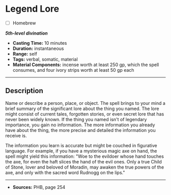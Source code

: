 # Legend Lore
- [ ] Homebrew

***5th-level divination***
- **Casting Time:** 10 minutes
- **Duration:** instantaneous
- **Range:** self
- **Tags:** verbal, somatic, material
- **Material Components:** incense worth at least 250 gp, which the spell consumes, and four ivory strips worth at least 50 gp each

---

## Description
Name or describe a person, place, or object.
The spell brings to your mind a brief summary of the significant lore about the thing you named.
The lore might consist of current tales, forgotten stories, or even secret lore that has never been widely known.
If the thing you named isn't of legendary importance, you gain no information.
The more information you already have about the thing, the more precise and detailed the information you receive is.

The information you learn is accurate but might be couched in figurative language.
For example, if you have a mysterious magic axe on hand, the spell might yield this information: "Woe to the evildoer whose hand touches the axe, for even the haft slices the hand of the evil ones.
Only a true Child of Stone, lover and beloved of Moradin, may awaken the true powers of the axe, and only with the sacred word Rudnogg on the lips."

---

- **Sources:** PHB, page 254
